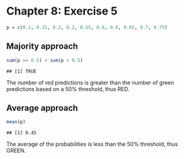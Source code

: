 Chapter 8: Exercise 5
=====================


```r
p = c(0.1, 0.15, 0.2, 0.2, 0.55, 0.6, 0.6, 0.65, 0.7, 0.75)
```


## Majority approach

```r
sum(p >= 0.5) > sum(p < 0.5)
```

```
## [1] TRUE
```

The number of red predictions is greater than the number of green predictions
based on a 50% threshold, thus RED.

## Average approach

```r
mean(p)
```

```
## [1] 0.45
```

The average of the probabilities is less than the 50% threshold, thus GREEN.
